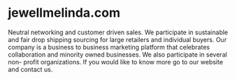 # jewellmelinda.com
Neutral networking and customer driven sales. We participate in sustainable and fair drop shipping sourcing for large retailers and individual buyers. Our company is a business to business marketing platform that celebrates collaboration and minority owned businesses. We also participate in several non- profit organizations. If you would like to know more go to our website and contact us.
